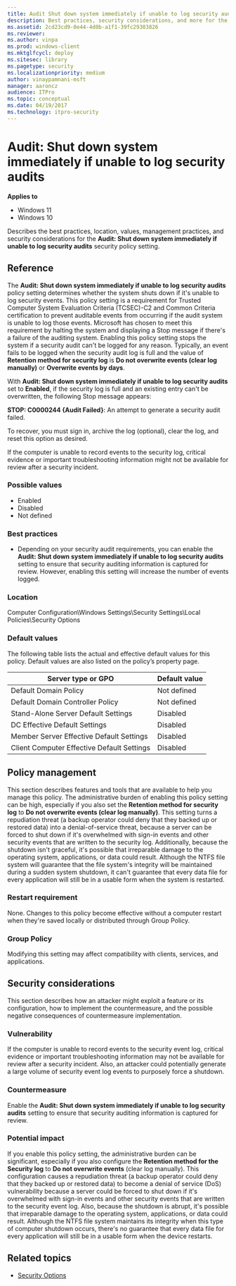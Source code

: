 ```yaml
---
title: Audit Shut down system immediately if unable to log security audits (Windows 10)
description: Best practices, security considerations, and more for the security policy setting, Audit Shut down system immediately if unable to log security audits.
ms.assetid: 2cd23cd9-0e44-4d0b-a1f1-39fc29303826
ms.reviewer: 
ms.author: vinpa
ms.prod: windows-client
ms.mktglfcycl: deploy
ms.sitesec: library
ms.pagetype: security
ms.localizationpriority: medium
author: vinaypamnani-msft
manager: aaroncz
audience: ITPro
ms.topic: conceptual
ms.date: 04/19/2017
ms.technology: itpro-security
---
```


# Audit: Shut down system immediately if unable to log security audits

**Applies to**
-   Windows 11
-   Windows 10

Describes the best practices, location, values, management practices, and security considerations for the **Audit: Shut down system immediately if unable to log security audits** security policy setting.

## Reference

The **Audit: Shut down system immediately if unable to log security audits** policy setting determines whether the system shuts down if it's unable to log security events. This policy setting is a requirement for Trusted Computer System Evaluation Criteria (TCSEC)-C2 and Common Criteria certification to prevent auditable events from occurring if the audit system is unable to log those events. Microsoft has chosen to meet this requirement by halting the system and displaying a Stop message if there's a failure of the auditing system. Enabling this policy setting stops the system if a security audit can't be logged for any reason. Typically, an event fails to be logged when the security audit log is full and the value of **Retention method for security log** is **Do not overwrite events (clear log manually)** or **Overwrite events by days**.

With **Audit: Shut down system immediately if unable to log security audits** set to **Enabled**, if the security log is full and an existing entry can't be overwritten, the following Stop message appears:

**STOP: C0000244 {Audit Failed}**: An attempt to generate a security audit failed.

To recover, you must sign in, archive the log (optional), clear the log, and reset this option as desired.

If the computer is unable to record events to the security log, critical evidence or important troubleshooting information might not be available for review after a security incident.

### Possible values

-   Enabled
-   Disabled
-   Not defined

### Best practices

-   Depending on your security audit requirements, you can enable the **Audit: Shut down system immediately if unable to log security audits** setting to ensure that security auditing information is captured for review. However, enabling this setting will increase the number of events logged.

### Location

Computer Configuration\\Windows Settings\\Security Settings\\Local Policies\\Security Options

### Default values

The following table lists the actual and effective default values for this policy. Default values are also listed on the policy’s property page.

| Server type or GPO | Default value |
| - | - |
| Default Domain Policy | Not defined 
| Default Domain Controller Policy | Not defined 
| Stand-Alone Server Default Settings | Disabled 
| DC Effective Default Settings | Disabled 
| Member Server Effective Default Settings | Disabled 
| Client Computer Effective Default Settings | Disabled 
 
## Policy management

This section describes features and tools that are available to help you manage this policy.
The administrative burden of enabling this policy setting can be high, especially if you also set the **Retention method for security log** to **Do not overwrite events (clear log manually)**. This setting turns a repudiation threat (a backup operator could deny that they backed up or restored data) into a denial-of-service threat, because a server can be forced to shut down if it's overwhelmed with sign-in events and other security events that are written to the security log. Additionally, because the shutdown isn't graceful, it's possible that irreparable damage to the operating system, applications, or data could result. Although the NTFS file system will guarantee that the file system's integrity will be maintained during a sudden system shutdown, it can't guarantee that every data file for every application will still be in a usable form when the system is restarted.

### Restart requirement

None. Changes to this policy become effective without a computer restart when they're saved locally or distributed through Group Policy.

### Group Policy

Modifying this setting may affect compatibility with clients, services, and applications.

## Security considerations

This section describes how an attacker might exploit a feature or its configuration, how to implement the countermeasure, and the possible negative consequences of countermeasure implementation.

### Vulnerability

If the computer is unable to record events to the security event log, critical evidence or important troubleshooting information may not be available for review after a security incident. Also, an attacker could potentially generate a large volume of security event log events to purposely force a shutdown.

### Countermeasure

Enable the **Audit: Shut down system immediately if unable to log security audits** setting to ensure that security auditing information is captured for review.

### Potential impact

If you enable this policy setting, the administrative burden can be significant, especially if you also configure the **Retention method for the Security log** to **Do not overwrite events** (clear log manually). This configuration causes a repudiation threat (a backup operator could deny that they backed up or restored data) to become a denial of service (DoS) vulnerability because a server could be forced to shut down if it's overwhelmed with sign-in events and other security events that are written to the security event log. Also, because the shutdown is abrupt, it's possible that irreparable damage to the operating system, applications, or data could result. Although the NTFS file system maintains its integrity when this type of computer shutdown occurs, there's no guarantee that every data file for every application will still be in a usable form when the device restarts.

## Related topics

- [Security Options](security-options.md)
 
 
